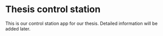 # Thesis control station 
This is our control station app for our thesis.
Detailed information will be added later.
